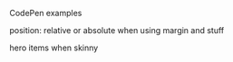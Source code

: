 CodePen examples

position: relative or absolute when using margin and stuff

hero items when skinny
